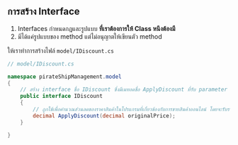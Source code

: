 
## การสร้าง Interface

1. Interfaces กำหนดกฎและรูปแบบ **ที่เราต้องการให้ Class หนึงต้องมี**
2. มีได้แค่รูปแบบของ method แต่ไม่อนุญาตให้เขียนตัว method

ให้เราทำการสร้างไฟล์ `model/IDiscount.cs`

```cs
// model/IDiscount.cs

namespace pirateShipManagement.model
{
    // สร้าง interface ชื่อ IDiscount ซึ่งมีเมทอดชื่อ ApplyDiscount ที่รับ parameter เป็น decimal และคืนค่าเป็น decimal ด้วย
    public interface IDiscount
    {
        // ถูกใช้เพื่อคำนวณส่วนลดของราคาสินค้าในโปรแกรมที่เกี่ยวข้องกับการขายสินค้าออนไลน์ โดยจะรับราคาเดิมของสินค้าเข้ามาแล้วคำนวณหาส่วนลดแล้วคืนค่าราคาสุทธิของสินค้า
        decimal ApplyDiscount(decimal originalPrice);
    }

}
```



